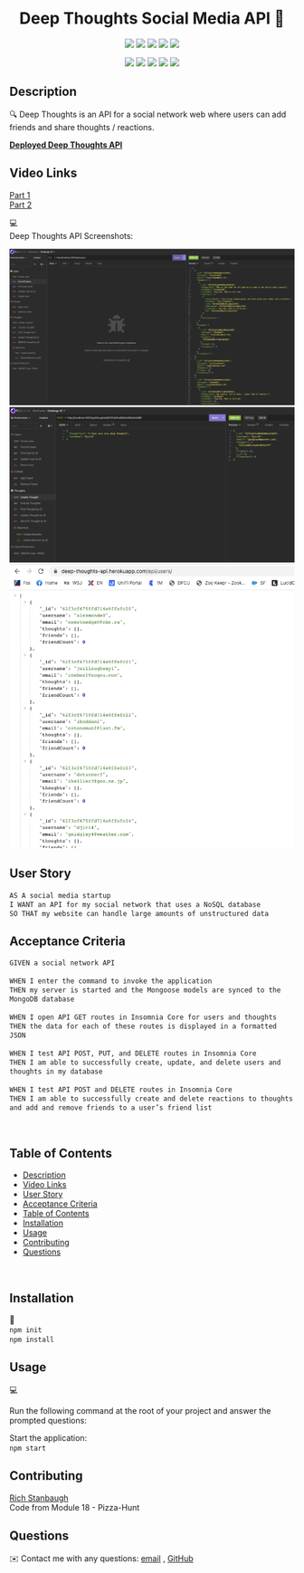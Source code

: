 <h1 align="center">Deep Thoughts Social Media API 👋</h1>
  
<p align="center">
    <img src="https://img.shields.io/github/repo-size/rstanbaugh/deep-thoughts-api" />
    <img src="https://img.shields.io/github/languages/top/rstanbaugh/deep-thoughts-api"/>
    <img src="https://img.shields.io/github/issues/rstanbaugh/deep-thoughts-api" />
    <img src="https://img.shields.io/github/last-commit/rstanbaugh/deep-thoughts-api" >
    <a href="https://github.com/rstanbaugh">
    <img src="https://img.shields.io/github/followers/rstanbaugh?style=social" target="_blank" /></a>
</p>
  
<p align="center">
    <img src="https://img.shields.io/badge/javascript-yellow" />
    <img src="https://img.shields.io/badge/node-yellow" />
    <img src="https://img.shields.io/badge/express-green" />
    <img src="https://img.shields.io/badge/mongoose-blue"  />
    <img src="https://img.shields.io/badge/mongodb-blue"  />
</p>
   
## Description

🔍 Deep Thoughts is an API for a social network web where users can add friends and share thoughts / reactions.

**[Deployed Deep Thoughts API](https://deep-thoughts-api.herokuapp.com/api/users/)**

## Video Links
  [Part 1](https://watch.screencastify.com/v/MPmvrKKQPbDPOM5dYLq5)<br>
  [Part 2](https://watch.screencastify.com/v/2N6yeuX2XmL72iNO7TlS)<br>

💻 <br>
Deep Thoughts API Screenshots:
  
![Insomnia: Find All Users](./public/images/deep-thoughts-get-users.png)
![Insomnia: Add Thought](./public/images/deep-thoughts-create-thought.png)
![Deployed: Find All Users](./public/images/deep-thoughts-deployed.png)
<br>

## User Story
```
AS A social media startup
I WANT an API for my social network that uses a NoSQL database
SO THAT my website can handle large amounts of unstructured data
```

## Acceptance Criteria
```
GIVEN a social network API

WHEN I enter the command to invoke the application
THEN my server is started and the Mongoose models are synced to the MongoDB database

WHEN I open API GET routes in Insomnia Core for users and thoughts
THEN the data for each of these routes is displayed in a formatted JSON

WHEN I test API POST, PUT, and DELETE routes in Insomnia Core
THEN I am able to successfully create, update, and delete users and thoughts in my database

WHEN I test API POST and DELETE routes in Insomnia Core
THEN I am able to successfully create and delete reactions to thoughts and add and remove friends to a user’s friend list
```
<br>
   
## Table of Contents
- [Description](#description)
- [Video Links](#video-links)
- [User Story](#user-story)
- [Acceptance Criteria](#acceptance-criteria)
- [Table of Contents](#table-of-contents)
- [Installation](#installation)
- [Usage](#usage)
- [Contributing](#contributing)
- [Questions](#questions)

<br>

## Installation
💾   <br>
`npm init`<br>
`npm install`
  
## Usage
💻   
  
Run the following command at the root of your project and answer the prompted questions:
  
Start the application:<br>
`npm start`<br>

## Contributing
[Rich Stanbaugh](https://github.com/rstanbaugh)<br>
Code from Module 18 - Pizza-Hunt

## Questions
✉️ Contact me with any questions: [email](mailto:rstanbaugh@gmail.com.com) , [GitHub](https://github.com/rstanbaugh)<br />